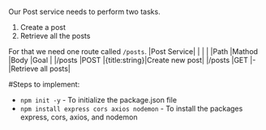Our Post service needs to perform two tasks.

1. Create a post
2. Retrieve all the posts

For that we need one route called `/posts`.
|Post Service| | | |
|Path |Mathod |Body |Goal |
|/posts |POST |{title:string}|Create new post|
|/posts |GET |- |Retrieve all posts|

#Steps to implement:

- `npm init -y` - To initialize the package.json file
- `npm install express cors axios nodemon` - To install the packages express, cors, axios, and nodemon
